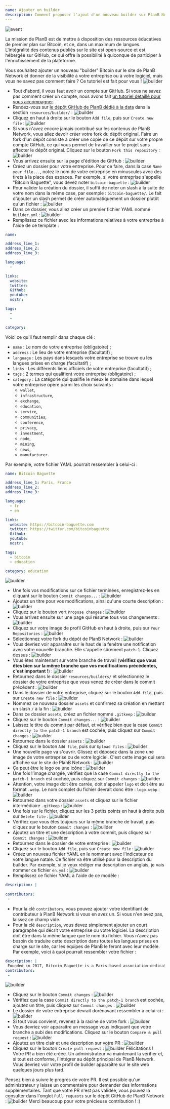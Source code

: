 ```yaml
---
name: Ajouter un builder
description: Comment proposer l'ajout d'un nouveau builder sur PlanB Network ?
---
```

![event](assets/cover.webp)

La mission de PlanB est de mettre à disposition des ressources éducatives de premier plan sur Bitcoin, et ce, dans un maximum de langues. L'intégralité des contenus publiés sur le site est open-source et est hébergée sur GitHub, ce qui offre la possibilité à quiconque de participer à l'enrichissement de la plateforme.

Vous souhaitez ajouter un nouveau "builder" Bitcoin sur le site de PlanB Network et donner de la visibilité à votre entreprise ou à votre logiciel, mais vous ne savez pas comment faire ? Ce tutoriel est fait pour vous !
![builder](assets/01.webp)
- Tout d'abord, il vous faut avoir un compte sur GitHub. Si vous ne savez pas comment créer un compte, nous avons fait [un tutoriel détaillé pour vous accompagner](https://planb.network/tutorials/others/create-github-account).
- Rendez-vous sur [le dépôt GitHub de PlanB dédié à la data](https://github.com/DecouvreBitcoin/sovereign-university-data/tree/dev/resources/conference) dans la section `resources/builder/` :
![builder](assets/02.webp)
- Cliquez en haut à droite sur le bouton `Add file`, puis sur `Create new file` :
![builder](assets/03.webp)
- Si vous n'avez encore jamais contribué sur les contenus de PlanB Network, vous allez devoir créer votre fork du dépôt original. Faire un fork d'un dépôt consiste à créer une copie de ce dépôt sur votre propre compte GitHub, ce qui vous permet de travailler sur le projet sans affecter le dépôt original. Cliquez sur le bouton `Fork this repository` :
![builder](assets/04.webp)
- Vous arrivez ensuite sur la page d'édition de GitHub :
![builder](assets/05.webp)
- Créez un dossier pour votre entreprise. Pour ce faire, dans la case `Name your file...`, notez le nom de votre entreprise en minuscules avec des tirets à la place des espaces. Par exemple, si votre entreprise s'appelle "Bitcoin Baguette", vous devez noter `bitcoin-baguette` :
![builder](assets/06.webp)
- Pour valider la création du dossier, il suffit de noter un slash à la suite de votre nom dans la même case, par exemple : `bitcoin-baguette/`. Le fait d'ajouter un slash permet de créer automatiquement un dossier plutôt qu'un fichier :
![builder](assets/07.webp)
- Dans ce dossier, vous allez créer un premier fichier YAML nommé `builder.yml` :
![builder](assets/08.webp)
- Remplissez ce fichier avec les informations relatives à votre entreprise à l'aide de ce template :

```yaml
name:

address_line_1:
address_line_2:
address_line_3: 

language:
  - 

links:
  website:
  twitter:
  Github:
  youtube:
  nostr:

tags:
  - 
  - 

category:
```

Voici ce qu'il faut remplir dans chaque clé :
- `name` : Le nom de votre entreprise (obligatoire) ;
- `address` : Le lieu de votre entreprise (facultatif) ;
- `language` : Les pays dans lesquels votre entreprise se trouve ou les langues prises en charge (facultatif) ;
- `links` : Les différents liens officiels de votre entreprise (facultatif) ;
- `tags` : 2 termes qui qualifient votre entreprise (obligatoire) ;
- `category` : La catégorie qui qualifie le mieux le domaine dans lequel votre entreprise opère parmi les choix suivants :
	- `wallet`,
	- `infrastructure`,
	- `exchange`,
	- `education`,
	- `service`,
	- `communities`,
	- `conference`,
	- `privacy`,
	- `investment`,
	- `node`,
	- `mining`,
	- `news`,
	- `manufacturer`.

Par exemple, votre fichier YAML pourrait ressembler à celui-ci :

```yaml
name: Bitcoin Baguette

address_line_1: Paris, France
address_line_2:
address_line_3: 

language:
  - fr
  - en

links:
  website: https://bitcoin-baguette.com
  twitter: https://twitter.com/bitcoinbaguette
  Github:
  youtube:
  nostr:

tags:
  - bitcoin
  - education

category: education
```

![builder](assets/09.webp)
- Une fois vos modifications sur ce fichier terminées, enregistrez-les en cliquant sur le bouton `Commit changes...` :
![builder](assets/10.webp)
- Ajoutez un titre pour vos modifications, ainsi qu'une courte description :
![builder](assets/11.webp)
- Cliquez sur le bouton vert `Propose changes` :
![builder](assets/12.webp)
- Vous arrivez ensuite sur une page qui résume tous vos changements :
![builder](assets/13.webp)
- Cliquez sur votre image de profil GitHub en haut à droite, puis sur `Your Repositories` :
![builder](assets/14.webp)
- Sélectionnez votre fork du dépôt de PlanB Network :
![builder](assets/15.webp)
- Vous devriez voir apparaître sur le haut de la fenêtre une notification avec votre nouvelle branche. Elle s'appelle sûrement `patch-1`. Cliquez dessus :
![builder](assets/16.webp)
- Vous êtes maintenant sur votre branche de travail (**vérifiez que vous êtes bien sur la même branche que vos modifications précédentes, c'est important !**) :
![builder](assets/17.webp)
- Retournez dans le dossier `resources/builders/` et sélectionnez le dossier de votre entreprise que vous venez de créer dans le commit précédent :
![builder](assets/18.webp)
- Dans le dossier de votre entreprise, cliquez sur le bouton `Add file`, puis sur `Create new file` :
![builder](assets/19.webp)
- Nommez ce nouveau dossier `assets` et confirmez sa création en mettant un slash `/` à la fin :
![builder](assets/20.webp)
- Dans ce dossier `assets`, créez un fichier nommé `.gitkeep` :
![builder](assets/21.webp)
- Cliquez sur le bouton `Commit changes...` :
![builder](assets/22.webp)
- Laissez le titre du commit par défaut, et vérifiez bien que la case `Commit directly to the patch-1 branch` est cochée, puis cliquez sur `Commit changes` :
![builder](assets/23.webp)
- Retournez dans le dossier `assets` :
![builder](assets/24.webp)
- Cliquez sur le bouton `Add file`, puis sur `Upload files` :
![builder](assets/25.webp)
- Une nouvelle page va s'ouvrir. Glissez et déposez dans la zone une image de votre entreprise ou de votre logiciel. C'est cette image qui sera affichée sur le site de PlanB Network :
![builder](assets/26.webp)
- Ça peut être le logo ou une icône :
![builder](assets/27.webp)
- Une fois l'image chargée, vérifiez que la case `Commit directly to the patch-1 branch` est cochée, puis cliquez sur `Commit changes` : 
![builder](assets/28.webp)
- Attention, votre image doit être carrée, doit s'appeler `logo` et doit être au format `.webp`. Le nom complet du fichier devrait donc être : `logo.webp` :
![builder](assets/29.webp)
- Retournez dans votre dossier `assets` et cliquez sur le fichier intermédiaire `.gitkeep` :
![builder](assets/30.webp)
- Une fois sur le fichier, cliquez sur les 3 petits points en haut à droite puis sur `Delete file` :
![builder](assets/31.webp)
- Vérifiez que vous êtes toujours sur la même branche de travail, puis cliquez sur le bouton `Commit changes` :
![builder](assets/32.webp)
- Ajoutez un titre et une description à votre commit, puis cliquez sur `Commit changes` :
![builder](assets/33.webp)
- Retournez dans le dossier de votre entreprise :
![builder](assets/34.webp)
- Cliquez sur le bouton `Add file`, puis sur `Create new file` :
![builder](assets/35.webp)
- Créez un nouveau fichier YAML en le nommant avec l'indicateur de votre langue natale. Ce fichier va être utilisé pour la description du builder. Par exemple, si je veux rédiger ma description en anglais, je vais nommer ce fichier `en.yml` :
![builder](assets/36.webp)
- Remplissez ce fichier YAML à l'aide de ce modèle :
```yaml
description: |
 
contributors:
 - 
```

- Pour la clé `contributors`, vous pouvez ajouter votre identifiant de contributeur à PlanB Network si vous en avez un. Si vous n'en avez pas, laissez ce champ vide.
- Pour la clé `description`, vous devez simplement ajouter un court paragraphe qui décrit votre entreprise ou votre logiciel. La description doit être dans la même langue que le nom du fichier. Vous n'avez pas besoin de traduire cette description dans toutes les langues prises en charge sur le site, car les équipes de PlanB le feront avec leur modèle. Par exemple, voici à quoi pourrait ressembler votre fichier :
```yaml
description: |
 Founded in 2017, Bitcoin Baguette is a Paris-based association dedicated to organizing Bitcoin meetups and technical workshops. We bring together enthusiasts, experts, and curious minds to explore and discuss the intricacies of Bitcoin technology. Our events provide a platform for knowledge sharing, networking, and fostering a deeper understanding of Bitcoin's inner workings. Join us at Bitcoin Baguette to be a part of Paris's Bitcoin community and stay updated with the latest advancements in the field.
contributors:
 - 
```

![builder](assets/37.webp)
- Cliquez sur le bouton `Commit changes` :
![builder](assets/38.webp)
- Vérifiez que la case `Commit directly to the patch-1 branch` est cochée, ajoutez un titre, puis cliquez sur `Commit changes` :
![builder](assets/39.webp)
- Le dossier de votre entreprise devrait dorénavant ressembler à celui-ci :
![builder](assets/40.webp)
- Si tout vous convient, revenez à la racine de votre fork :
![builder](assets/41.webp)
- Vous devriez voir apparaître un message vous indiquant que votre branche a subi des modifications. Cliquez sur le bouton `Compare & pull request` :
![builder](assets/42.webp)
- Ajoutez un titre clair et une description sur votre PR :
![builder](assets/43.webp)
- Cliquez sur le bouton `Create pull request` :
![builder](assets/44.webp)
Félicitations ! Votre PR a bien été créée. Un administrateur va maintenant la vérifier et, si tout est conforme, l'intégrer au dépôt principal de PlanB Network. Vous devriez voir votre profil de builder apparaître sur le site web quelques jours plus tard.

Pensez bien à suivre le progrès de votre PR. Il est possible qu'un administrateur y laisse un commentaire pour demander des informations supplémentaires. Tant que votre PR n'est pas validée, vous pouvez la consulter dans l'onglet `Pull requests` sur le dépôt GitHub de PlanB Network :
![builder](assets/45.webp)
Merci beaucoup pour votre précieuse contribution ! :)
